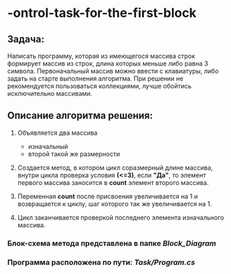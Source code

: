 # -ontrol-task-for-the-first-block
## Задача:
Написать программу, которая из имеющегося массива строк формирует массив из строк,
длина которых меньше либо равна 3 символа.
Первоначальный массив можно ввести с клавиатуры, либо задать на старте выполнения алгоритма.
При решении не рекомендуется пользоваться коллекциями, лучше обойтись исключительно массивами.
## Описание алгоритма решения:

1.  Объявляется два массива
    *   изначальный
    *   второй такой же размерности
  
2.  Создается метод, в котором цикл соразмерный длине массива, внутри цикла
    проверка условия **(<=3)**, если **"Да"**, то элемент первого массива 
    заносится в **count** элемент второго массива.

3.  Переменная **count** после присвоения увеличивается на 1 и возвращается
    к циклу, шаг которого так же увеличивается на 1.

4.  Цикл заканчивается проверкой последнего элемента изначального массива.


### Блок-схема метода представлена в папке *Block_Diagram*
### Программа расположена по пути: *Task/Program.cs*